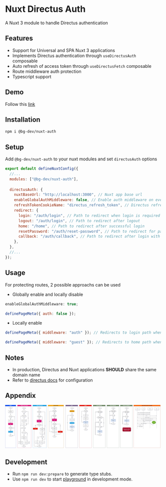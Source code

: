 # Nuxt Directus Auth

A Nuxt 3 module to handle Directus authentication

## Features

- Support for Universal and SPA Nuxt 3 applications
- Implements Directus authentication through `useDirectusAuth` composable
- Auto refresh of access token through `useDirectusFetch` composable
- Route middleware auth protection
- Typescript support

## Demo

Follow this [link](https://directus-starter.bg-corner.tech)

## Installation

```bash
npm i @bg-dev/nuxt-auth
```

## Setup

Add `@bg-dev/nuxt-auth` to your nuxt modules and set `directusAuth` options

```javascript
export default defineNuxtConfig({
  //...
  modules: ["@bg-dev/nuxt-auth"],

  directusAuth: {
    nuxtBaseUrl: "http://localhost:3000", // Nuxt app base url
    enableGlobalAuthMiddleware: false, // Enable auth middleware on every page
    refreshTokenCookieName: "directus_refresh_token", // Directus refresh token cookie name (optional)
    redirect: {
      login: "/auth/login", // Path to redirect when login is required
      logout: "/auth/login", // Path to redirect after logout
      home: "/home", // Path to redirect after successful login
      resetPassword: "/auth/reset-password", // Path to redirect for password reset
      callback: "/auth/callback", // Path to redirect after login with provider
    },
  },
  //...
});
```

####

## Usage

For protecting routes, 2 possible approachs can be used

- Globally enable and locally disable

```javascript
enableGlobalAuthMiddleware: true;
```

```javascript
definePageMeta({ auth: false });
```

- Locally enable

```javascript
definePageMeta({ middleware: "auth" }); // Redirects to login path when not loggedIn
```

```javascript
definePageMeta({ middleware: "guest" }); // Redirects to home path when loggedIn
```

## Notes

- In production, Directus and Nuxt applications **SHOULD** share the same domain name
- Refer to [directus docs](https://docs.directus.io/self-hosted/sso.html) for configuration

## Appendix

![workflow](https://github.com/becem-gharbi/nuxt-auth/blob/main/workflow.png)

## Development

- Run `npm run dev:prepare` to generate type stubs.
- Use `npm run dev` to start [playground](./playground) in development mode.
